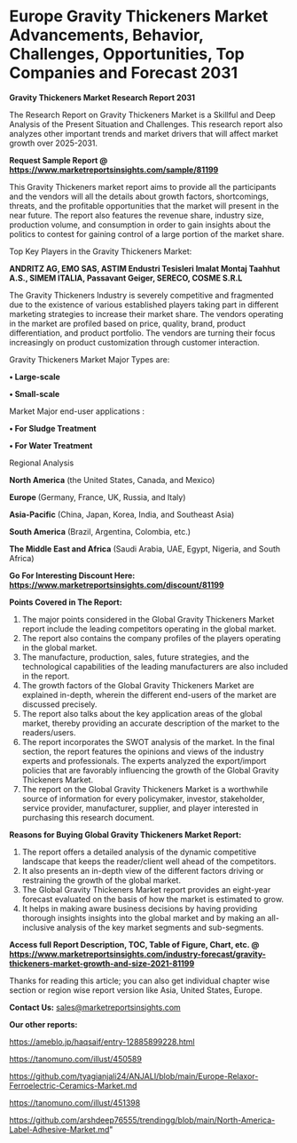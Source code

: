  # Europe Gravity Thickeners Market Advancements, Behavior, Challenges, Opportunities, Top Companies and Forecast 2031

<strong>Gravity Thickeners Market Research Report 2031</strong>

The Research Report on Gravity Thickeners Market is a Skillful and Deep Analysis of the Present Situation and Challenges. This research report also analyzes other important trends and market drivers that will affect market growth over 2025-2031.

<strong>Request Sample Report @ <a href=https://www.marketreportsinsights.com/sample/81199>https://www.marketreportsinsights.com/sample/81199</a></strong>

This Gravity Thickeners market report aims to provide all the participants and the vendors will all the details about growth factors, shortcomings, threats, and the profitable opportunities that the market will present in the near future. The report also features the revenue share, industry size, production volume, and consumption in order to gain insights about the politics to contest for gaining control of a large portion of the market share.

Top Key Players in the Gravity Thickeners Market:

<strong>ANDRITZ AG, EMO SAS, ASTIM Endustri Tesisleri Imalat Montaj Taahhut A.S., SIMEM ITALIA, Passavant Geiger, SERECO, COSME S.R.L</strong>

The Gravity Thickeners Industry is severely competitive and fragmented due to the existence of various established players taking part in different marketing strategies to increase their market share. The vendors operating in the market are profiled based on price, quality, brand, product differentiation, and product portfolio. The vendors are turning their focus increasingly on product customization through customer interaction.

Gravity Thickeners Market Major Types are:

<strong>• Large-scale

• Small-scale</strong>

Market Major end-user applications :

<strong>• For Sludge Treatment

• For Water Treatment</strong>

Regional Analysis

</u><strong><b>North America</b></strong> (the United States, Canada, and Mexico)

<strong><b>Europe </b></strong>(Germany, France, UK, Russia, and Italy)

<strong><b>Asia-Pacific</b></strong> (China, Japan, Korea, India, and Southeast Asia)

<strong><b>South America</b></strong> (Brazil, Argentina, Colombia, etc.)

<strong><b>The Middle East and Africa</b></strong> (Saudi Arabia, UAE, Egypt, Nigeria, and South Africa)

<strong>Go For Interesting Discount Here: <a href=https://www.marketreportsinsights.com/discount/81199>https://www.marketreportsinsights.com/discount/81199</a></strong>

<strong>Points Covered in The Report:</strong>
<ol>
  <li>The major points considered in the Global Gravity Thickeners Market report include the leading competitors operating in the global market.</li>
  <li>The report also contains the company profiles of the players operating in the global market.</li>
  <li>The manufacture, production, sales, future strategies, and the technological capabilities of the leading manufacturers are also included in the report.</li>
  <li>The growth factors of the Global Gravity Thickeners Market are explained in-depth, wherein the different end-users of the market are discussed precisely.</li>
  <li>The report also talks about the key application areas of the global market, thereby providing an accurate description of the market to the readers/users.</li>
  <li>The report incorporates the SWOT analysis of the market. In the final section, the report features the opinions and views of the industry experts and professionals. The experts analyzed the export/import policies that are favorably influencing the growth of the Global Gravity Thickeners Market.</li>
  <li>The report on the Global Gravity Thickeners Market is a worthwhile source of information for every policymaker, investor, stakeholder, service provider, manufacturer, supplier, and player interested in purchasing this research document.</li>
</ol>
<strong>Reasons for Buying Global Gravity Thickeners Market Report:</strong>

<ol>
  <li>The report offers a detailed analysis of the dynamic competitive landscape that keeps the reader/client well ahead of the competitors.</li>
  <li>It also presents an in-depth view of the different factors driving or restraining the growth of the global market.</li>
  <li>The Global Gravity Thickeners Market report provides an eight-year forecast evaluated on the basis of how the market is estimated to grow.</li>
  <li>It helps in making aware business decisions by having providing thorough insights insights into the global market and by making an all-inclusive analysis of the key market segments and sub-segments.</li>
</ol>
<strong>Access full Report Description, TOC, Table of Figure, Chart, etc. @ <a href=https://www.marketreportsinsights.com/industry-forecast/gravity-thickeners-market-growth-and-size-2021-81199>https://www.marketreportsinsights.com/industry-forecast/gravity-thickeners-market-growth-and-size-2021-81199</a></strong>


Thanks for reading this article; you can also get individual chapter wise section or region wise report version like Asia, United States, Europe.

<strong>Contact Us:</strong>
sales@marketreportsinsights.com

<strong>Our other reports:</strong>

<a href=https://ameblo.jp/haqsaif/entry-12885899228.html>https://ameblo.jp/haqsaif/entry-12885899228.html</a>

<a href=https://tanomuno.com/illust/450589>https://tanomuno.com/illust/450589</a>

<a href=https://github.com/tyagianjali24/ANJALI/blob/main/Europe-Relaxor-Ferroelectric-Ceramics-Market.md>https://github.com/tyagianjali24/ANJALI/blob/main/Europe-Relaxor-Ferroelectric-Ceramics-Market.md</a>

<a href=https://tanomuno.com/illust/451398>https://tanomuno.com/illust/451398</a>

<a href=https://github.com/arshdeep76555/trendingg/blob/main/North-America-Label-Adhesive-Market.md>https://github.com/arshdeep76555/trendingg/blob/main/North-America-Label-Adhesive-Market.md</a>"
